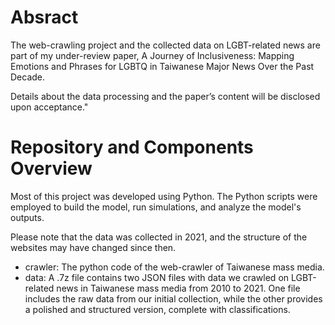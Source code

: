 # Absract
The web-crawling project and the collected data on LGBT-related news are part of my under-review paper, A Journey of Inclusiveness: Mapping Emotions and Phrases for LGBTQ in Taiwanese Major News Over the Past Decade.

Details about the data processing and the paper’s content will be disclosed upon acceptance."




# Repository and Components Overview
Most of this project was developed using Python. The Python scripts were employed to build the model, run simulations, and analyze the model's outputs. 

Please note that the data was collected in 2021, and the structure of the websites may have changed since then.

- crawler: The python code of the web-crawler of Taiwanese mass media. 
- data:  A .7z file contains two JSON files with data we crawled on LGBT-related news in Taiwanese mass media from 2010 to 2021. One file includes the raw data from our initial collection, while the other provides a polished and structured version, complete with classifications.
   
